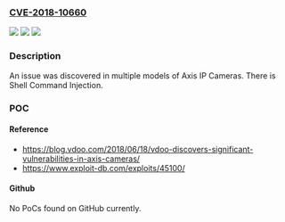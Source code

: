 ### [CVE-2018-10660](https://cve.mitre.org/cgi-bin/cvename.cgi?name=CVE-2018-10660)
![](https://img.shields.io/static/v1?label=Product&message=n%2Fa&color=blue)
![](https://img.shields.io/static/v1?label=Version&message=n%2Fa&color=blue)
![](https://img.shields.io/static/v1?label=Vulnerability&message=n%2Fa&color=brighgreen)

### Description

An issue was discovered in multiple models of Axis IP Cameras. There is Shell Command Injection.

### POC

#### Reference
- https://blog.vdoo.com/2018/06/18/vdoo-discovers-significant-vulnerabilities-in-axis-cameras/
- https://www.exploit-db.com/exploits/45100/

#### Github
No PoCs found on GitHub currently.

